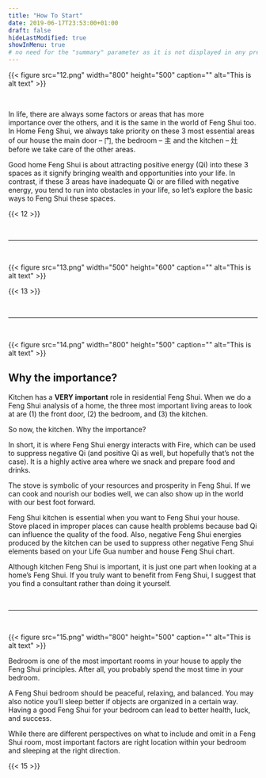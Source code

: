 ```yaml
---
title: "How To Start"
date: 2019-06-17T23:53:00+01:00
draft: false
hideLastModified: true
showInMenu: true
# no need for the "summary" parameter as it is not displayed in any previews
---
```


{{< figure src="12.png" width="800" height="500" caption="" alt="This is alt text" >}}

&nbsp;

In life, there are always some factors or areas that has more importance over the others, and it is the same in the world of Feng Shui too. In Home Feng Shui, we always take priority on these 3 most essential areas of our house the main door – 门, the bedroom – 主 and the kitchen – 灶 before we take care of the other areas.

Good home Feng Shui is about attracting positive energy (Qi) into these 3 spaces as it signify bringing wealth and opportunities into your life. In contrast, if these 3 areas have inadequate Qi or are filled with negative energy, you tend to run into obstacles in your life, so let’s explore the basic ways to Feng Shui these spaces.

{{< 12 >}}

&nbsp;

---

&nbsp;


{{< figure src="13.png" width="500" height="600" caption="" alt="This is alt text" >}}

{{< 13 >}}

&nbsp;

---

&nbsp;

{{< figure src="14.png" width="800" height="500" caption="" alt="This is alt text" >}}

## Why the importance?
Kitchen has a **VERY important** role in residential Feng Shui. When we do a Feng Shui analysis of a home, the three most important living areas to look at are (1) the front door, (2) the bedroom, and (3) the kitchen.

So now, the kitchen. Why the importance?

In short, it is where Feng Shui energy interacts with Fire, which can be used to suppress negative Qi (and positive Qi as well, but hopefully that’s not the case). It is a highly active area where we snack and prepare food and drinks.

The stove is symbolic of your resources and prosperity in Feng Shui. If we can cook and nourish our bodies well, we can also show up in the world with our best foot forward. 

Feng Shui kitchen is essential when you want to Feng Shui your house. Stove placed in improper places can cause health problems because bad Qi can influence the quality of the food. Also, negative Feng Shui energies produced by the kitchen can be used to suppress other negative Feng Shui elements based on your Life Gua number and house Feng Shui chart.

Although kitchen Feng Shui is important, it is just one part when looking at a home’s Feng Shui. If you truly want to benefit from Feng Shui, I suggest that you find a consultant rather than doing it yourself.

&nbsp;

---

&nbsp;

{{< figure src="15.png" width="800" height="500" caption="" alt="This is alt text" >}}

Bedroom is one of the most important rooms in your house to apply the Feng Shui principles. After all, you probably spend the most time in your bedroom.

A Feng Shui bedroom should be peaceful, relaxing, and balanced. You may also notice you’ll sleep better if objects are organized in a certain way. Having a good Feng Shui for your bedroom can lead to better health, luck, and success. 

While there are different perspectives on what to include and omit in a Feng Shui room, most important factors are right location within your bedroom and sleeping at the right direction.

{{< 15 >}}

&nbsp;

